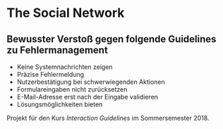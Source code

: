 # The Social Network

## Bewusster Verstoß gegen folgende Guidelines zu Fehlermanagement
- Keine Systemnachrichten zeigen
- Präzise Fehlermeldung
- Nutzerbestätigung bei schwerwiegenden Aktionen
- Formulareingaben nicht zurücksetzen
- E-Mail-Adresse erst nach der Eingabe validieren
- Lösungsmöglichkeiten bieten

Projekt für den Kurs *Interaction Guidelines* im Sommersemester 2018.

